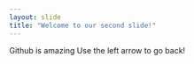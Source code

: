 ```yaml
---
layout: slide
title: "Welcome to our second slide!"
---
```

Github is amazing
Use the left arrow to go back!
